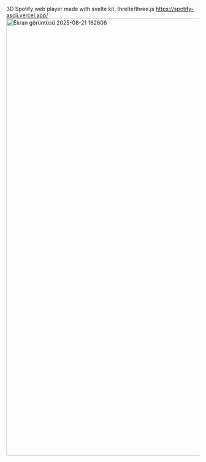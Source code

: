 3D Spotify web player made with svelte kit, threlte/three.js
https://spotify-ascii.vercel.app/
<img width="2521" height="1138" alt="Ekran görüntüsü 2025-08-21 162606" src="https://github.com/user-attachments/assets/0e3885be-c65d-4146-8790-6c4ec80564aa" />
